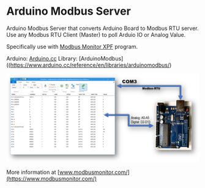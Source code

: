 # Arduino Modbus Server

Arduino Modbus Server that converts Arduino Board to Modbus RTU server. Use any Modbus RTU Client (Master) to poll Arduio IO or Analog Value. 

Specifically use with [Modbus Monitor XPF]([url](https://www.modbusmonitor.com/)) program. 


Arduino: [Arduino.cc](https://www.arduino.cc/reference/en/libraries/arduinomodbus/)
Library: [ArduinoModbus]((https://www.arduino.cc/reference/en/libraries/arduinomodbus/)


![Arduino Modbus RTU Server](/assets/ArduinoModbusMonitorXPF.png?raw=false "Arduino Modbus RTU Server")



More information at [www.modbusmonitor.com/](https://www.modbusmonitor.com/)
